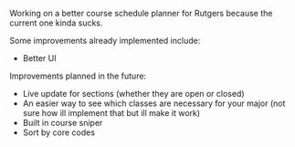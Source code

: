 Working on a better course schedule planner for Rutgers because the current one kinda sucks.

Some improvements already implemented include: 
- Better UI

Improvements planned in the future:
- Live update for sections (whether they are open or closed)
- An easier way to see which classes are necessary for your major (not sure how ill implement that but ill make it work)
- Built in course sniper
- Sort by core codes
